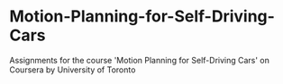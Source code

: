 # Motion-Planning-for-Self-Driving-Cars
Assignments for the course 'Motion Planning for Self-Driving Cars' on Coursera by University of Toronto

